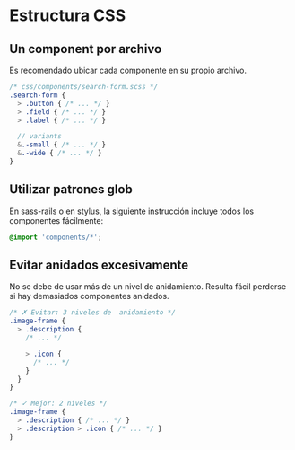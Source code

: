 # Estructura CSS

## Un component por archivo
Es recomendado ubicar cada componente en su propio archivo.

  ```scss
  /* css/components/search-form.scss */
  .search-form {
    > .button { /* ... */ }
    > .field { /* ... */ }
    > .label { /* ... */ }

    // variants
    &.-small { /* ... */ }
    &.-wide { /* ... */ }
  }
  ```

## Utilizar patrones glob
En sass-rails o en stylus, la siguiente instrucción incluye todos los componentes fácilmente:

  ```scss
  @import 'components/*';
  ```

## Evitar anidados excesivamente
No se debe de usar más de un nivel de anidamiento. Resulta fácil perderse si hay demasiados componentes anidados.

  ```scss
  /* ✗ Evitar: 3 niveles de  anidamiento */
  .image-frame {
    > .description {
      /* ... */

      > .icon {
        /* ... */
      }
    }
  }

  /* ✓ Mejor: 2 niveles */
  .image-frame {
    > .description { /* ... */ }
    > .description > .icon { /* ... */ }
  }
  ```
